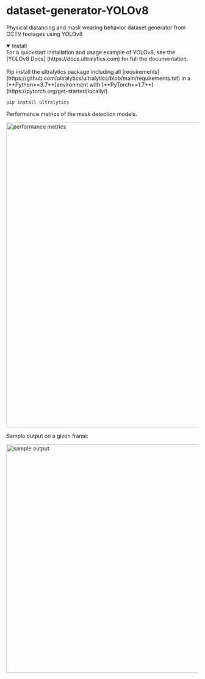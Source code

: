 # dataset-generator-YOLOv8
Physical distancing and mask wearing behavior dataset generator from CCTV footages using YOLOv8


<details open>
<summary>Install</summary>
For a quickstart installation and usage example of YOLOv8, see the [YOLOv8 Docs] (https://docs.ultralytics.com) for full the documentation.  
<br /><br />
Pip install the ultralytics package including all [requirements](https://github.com/ultralytics/ultralytics/blob/main/requirements.txt) in a [**Python>=3.7**]environment with [**PyTorch>=1.7**](https://pytorch.org/get-started/locally/).

```bash
pip install ultralytics
```

</details>

Performance metrics of the mask detection models.

<img src=https://github.com/rpabao/dataset-generator-YOLOv8/blob/main/Metrics_mask_models.png alt="performance metrics" width="800"/>

Sample output on a given frame:

<img src=https://github.com/rpabao/dataset-generator-YOLOv8/blob/main/sample_output.png alt="sample output" width="600"/>
